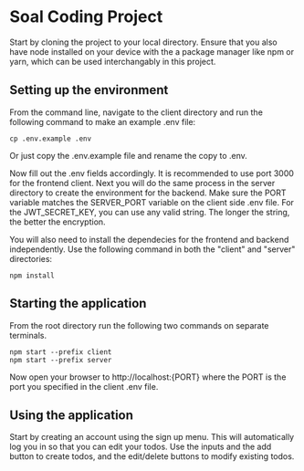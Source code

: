 # Soal Coding Project

Start by cloning the project to your local directory. Ensure that you also have node installed on your device with the a package manager like npm or yarn, which can be used interchangably in this project.

## Setting up the environment
From the command line, navigate to the client directory and run the following command to make an example .env file:

```
cp .env.example .env
```
Or just copy the .env.example file and rename the copy to .env.

Now fill out the .env fields accordingly. It is recommended to use port 3000 for the frontend client. Next you will do the same process in the server directory to create the environment for the backend. Make sure the PORT variable matches the SERVER_PORT variable on the client side .env file. For the JWT_SECRET_KEY, you can use any valid string. The longer the string, the better the encryption.

You will also need to install the dependecies for the frontend and backend independently. Use the following command in both the "client" and "server" directories:

```
npm install
```


## Starting the application

From the root directory run the following two commands on separate terminals.

```
npm start --prefix client
npm start --prefix server
```

Now open your browser to http://localhost:{PORT} where the PORT is the port you specified in the client .env file.

## Using the application

Start by creating an account using the sign up menu. This will automatically log you in so that you can edit your todos. Use the inputs and the add button to create todos, and the edit/delete buttons to modify existing todos.